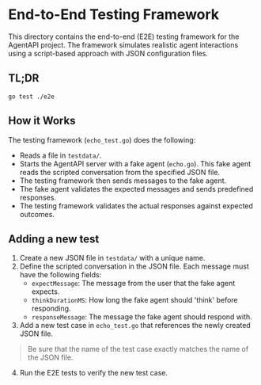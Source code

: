 # End-to-End Testing Framework

This directory contains the end-to-end (E2E) testing framework for the AgentAPI project. The framework simulates realistic agent interactions using a script-based approach with JSON configuration files.

## TL;DR

```shell
go test ./e2e
```

## How it Works

The testing framework (`echo_test.go`) does the following:
- Reads a file in `testdata/`.
- Starts the AgentAPI server with a fake agent (`echo.go`). This fake agent reads the scripted conversation from the specified JSON file.
- The testing framework then sends messages to the fake agent.
- The fake agent validates the expected messages and sends predefined responses.
- The testing framework validates the actual responses against expected outcomes.

## Adding a new test

1. Create a new JSON file in `testdata/` with a unique name.
2. Define the scripted conversation in the JSON file. Each message must have the following fields:
   - `expectMessage`: The message from the user that the fake agent expects.
   - `thinkDurationMS`: How long the fake agent should 'think' before responding.
   - `responseMessage`: The message the fake agent should respond with.
3. Add a new test case in `echo_test.go` that references the newly created JSON file.
  > Be sure that the name of the test case exactly matches the name of the JSON file.
4. Run the E2E tests to verify the new test case.
